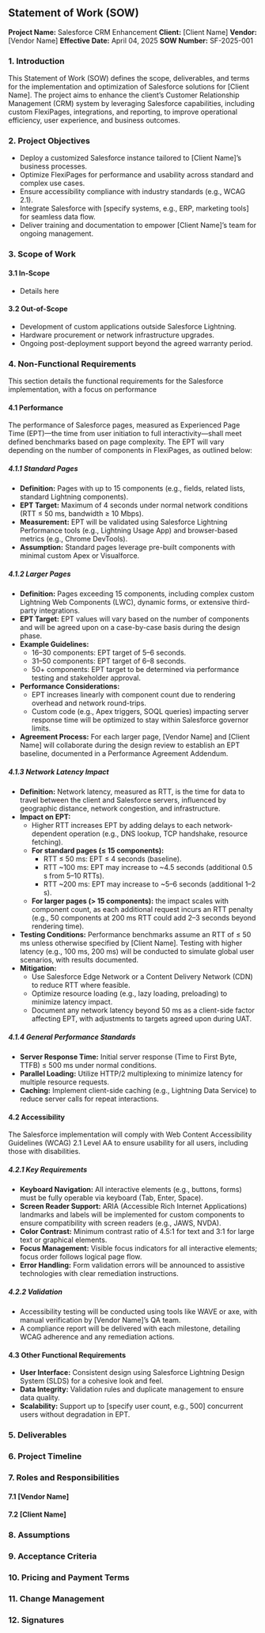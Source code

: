 ## Statement of Work (SOW)

**Project Name:** Salesforce CRM Enhancement
**Client:** [Client Name]
**Vendor:** [Vendor Name]
**Effective Date:** April 04, 2025
**SOW Number:** SF-2025-001

### 1. Introduction
This Statement of Work (SOW) defines the scope, deliverables, and terms for the implementation and optimization of Salesforce solutions for [Client Name]. The project aims to enhance the client’s Customer Relationship Management (CRM) system by leveraging Salesforce capabilities, including custom FlexiPages, integrations, and reporting, to improve operational efficiency, user experience, and business outcomes.

### 2. Project Objectives
* Deploy a customized Salesforce instance tailored to [Client Name]’s business processes.
* Optimize FlexiPages for performance and usability across standard and complex use cases.
* Ensure accessibility compliance with industry standards (e.g., WCAG 2.1).
* Integrate Salesforce with [specify systems, e.g., ERP, marketing tools] for seamless data flow.
* Deliver training and documentation to empower [Client Name]’s team for ongoing management.

### 3. Scope of Work
#### 3.1 In-Scope
- Details here


#### 3.2 Out-of-Scope
* Development of custom applications outside Salesforce Lightning.
* Hardware procurement or network infrastructure upgrades.
* Ongoing post-deployment support beyond the agreed warranty period.

### 4. Non-Functional Requirements
This section details the functional requirements for the Salesforce implementation, with a focus on performance 

#### 4.1 Performance
The performance of Salesforce pages, measured as Experienced Page Time (EPT)—the time from user initiation to full interactivity—shall meet defined benchmarks based on page complexity. The EPT will vary depending on the number of components in FlexiPages, as outlined below:

##### 4.1.1 Standard Pages
* **Definition:** Pages with up to 15 components (e.g., fields, related lists, standard Lightning components).
* **EPT Target:** Maximum of 4 seconds under normal network conditions (RTT ≤ 50 ms, bandwidth ≥ 10 Mbps).
* **Measurement:** EPT will be validated using Salesforce Lightning Performance tools (e.g., Lightning Usage App) and browser-based metrics (e.g., Chrome DevTools).
* **Assumption:** Standard pages leverage pre-built components with minimal custom Apex or Visualforce.

##### 4.1.2 Larger Pages
* **Definition:** Pages exceeding 15 components, including complex custom Lightning Web Components (LWC), dynamic forms, or extensive third-party integrations.
* **EPT Target:** EPT values will vary based on the number of components and will be agreed upon on a case-by-case basis during the design phase.
* **Example Guidelines:**
    * 16–30 components: EPT target of 5–6 seconds.
    * 31–50 components: EPT target of 6–8 seconds.
    * 50+ components: EPT target to be determined via performance testing and stakeholder approval.
* **Performance Considerations:**
    * EPT increases linearly with component count due to rendering overhead and network round-trips.
    * Custom code (e.g., Apex triggers, SOQL queries) impacting server response time will be optimized to stay within Salesforce governor limits.
* **Agreement Process:** For each larger page, [Vendor Name] and [Client Name] will collaborate during the design review to establish an EPT baseline, documented in a Performance Agreement Addendum.

##### 4.1.3 Network Latency Impact
* **Definition:** Network latency, measured as RTT, is the time for data to travel between the client and Salesforce servers, influenced by geographic distance, network congestion, and infrastructure.
* **Impact on EPT:**
    * Higher RTT increases EPT by adding delays to each network-dependent operation (e.g., DNS lookup, TCP handshake, resource fetching).
    * **For standard pages (≤ 15 components):**
        * RTT ≤ 50 ms: EPT ≤ 4 seconds (baseline).
        * RTT ~100 ms: EPT may increase to ~4.5 seconds (additional 0.5 s from 5–10 RTTs).
        * RTT ~200 ms: EPT may increase to ~5–6 seconds (additional 1–2 s).
    * **For larger pages (> 15 components):** the impact scales with component count, as each additional request incurs an RTT penalty (e.g., 50 components at 200 ms RTT could add 2–3 seconds beyond rendering time).
* **Testing Conditions:** Performance benchmarks assume an RTT of ≤ 50 ms unless otherwise specified by [Client Name]. Testing with higher latency (e.g., 100 ms, 200 ms) will be conducted to simulate global user scenarios, with results documented.
* **Mitigation:**
    * Use Salesforce Edge Network or a Content Delivery Network (CDN) to reduce RTT where feasible.
    * Optimize resource loading (e.g., lazy loading, preloading) to minimize latency impact.
    * Document any network latency beyond 50 ms as a client-side factor affecting EPT, with adjustments to targets agreed upon during UAT.

##### 4.1.4 General Performance Standards
* **Server Response Time:** Initial server response (Time to First Byte, TTFB) ≤ 500 ms under normal conditions.
* **Parallel Loading:** Utilize HTTP/2 multiplexing to minimize latency for multiple resource requests.
* **Caching:** Implement client-side caching (e.g., Lightning Data Service) to reduce server calls for repeat interactions.

#### 4.2 Accessibility
The Salesforce implementation will comply with Web Content Accessibility Guidelines (WCAG) 2.1 Level AA to ensure usability for all users, including those with disabilities.

##### 4.2.1 Key Requirements
* **Keyboard Navigation:** All interactive elements (e.g., buttons, forms) must be fully operable via keyboard (Tab, Enter, Space).
* **Screen Reader Support:** ARIA (Accessible Rich Internet Applications) landmarks and labels will be implemented for custom components to ensure compatibility with screen readers (e.g., JAWS, NVDA).
* **Color Contrast:** Minimum contrast ratio of 4.5:1 for text and 3:1 for large text or graphical elements.
* **Focus Management:** Visible focus indicators for all interactive elements; focus order follows logical page flow.
* **Error Handling:** Form validation errors will be announced to assistive technologies with clear remediation instructions.

##### 4.2.2 Validation
* Accessibility testing will be conducted using tools like WAVE or axe, with manual verification by [Vendor Name]’s QA team.
* A compliance report will be delivered with each milestone, detailing WCAG adherence and any remediation actions.

#### 4.3 Other Functional Requirements
* **User Interface:** Consistent design using Salesforce Lightning Design System (SLDS) for a cohesive look and feel.
* **Data Integrity:** Validation rules and duplicate management to ensure data quality.
* **Scalability:** Support up to [specify user count, e.g., 500] concurrent users without degradation in EPT.

### 5. Deliverables

### 6. Project Timeline

### 7. Roles and Responsibilities
#### 7.1 [Vendor Name]

#### 7.2 [Client Name]

### 8. Assumptions

### 9. Acceptance Criteria

### 10. Pricing and Payment Terms

### 11. Change Management

### 12. Signatures

